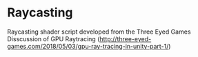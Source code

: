 # Raycasting
Raycasting shader script developed from the Three Eyed Games Disscussion of GPU Raytracing 
(http://three-eyed-games.com/2018/05/03/gpu-ray-tracing-in-unity-part-1/)
